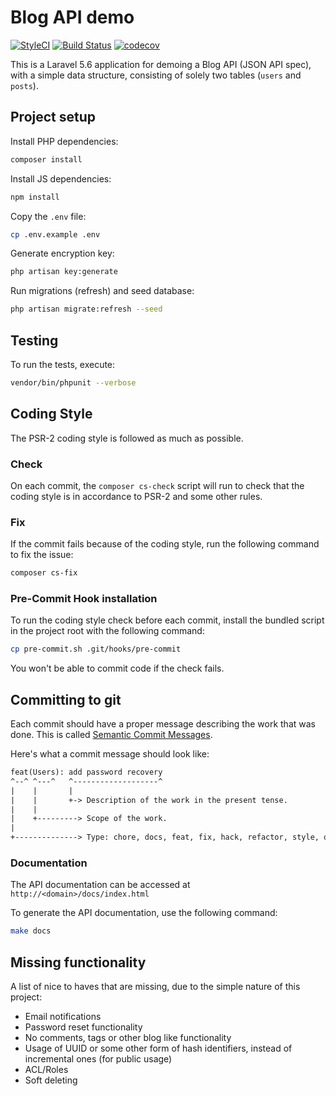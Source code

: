 # Blog API demo
[![StyleCI](https://styleci.io/repos/131721642/shield?branch=master)](https://styleci.io/repos/131721642) [![Build Status](https://travis-ci.org/quetzyg/blog-api-demo.svg?branch=master)](https://travis-ci.org/quetzyg/blog-api-demo) [![codecov](https://codecov.io/gh/quetzyg/blog-api-demo/branch/master/graph/badge.svg)](https://codecov.io/gh/quetzyg/blog-api-demo)

This is a Laravel 5.6 application for demoing a Blog API (JSON API spec), with a simple data structure, consisting of solely two tables (`users` and `posts`).

## Project setup
Install PHP dependencies:
```sh
composer install
```

Install JS dependencies:
```sh
npm install
```

Copy the `.env` file:
```sh
cp .env.example .env
```

Generate encryption key:
```sh
php artisan key:generate
```

Run migrations (refresh) and seed database:
```sh
php artisan migrate:refresh --seed
```

## Testing
To run the tests, execute:
```sh
vendor/bin/phpunit --verbose
```

## Coding Style
The PSR-2 coding style is followed as much as possible.

### Check
On each commit, the `composer cs-check` script will run to check that the coding style is in accordance to PSR-2 and some other rules.

### Fix
If the commit fails because of the coding style, run the following command to fix the issue:

```sh
composer cs-fix
```

### Pre-Commit Hook installation
To run the coding style check before each commit, install the bundled script in the project root with the following command:

```sh
cp pre-commit.sh .git/hooks/pre-commit
```

You won't be able to commit code if the check fails.

## Committing to git
Each commit should have a proper message describing the work that was done.
This is called [Semantic Commit Messages](https://seesparkbox.com/foundry/semantic_commit_messages).

Here's what a commit message should look like:

```txt
feat(Users): add password recovery
^--^ ^---^   ^-------------------^
|    |       |
|    |       +-> Description of the work in the present tense.
|    |
|    +---------> Scope of the work.
|
+--------------> Type: chore, docs, feat, fix, hack, refactor, style, or test.
```

### Documentation
The API documentation can be accessed at `http://<domain>/docs/index.html`

To generate the API documentation, use the following command:

```sh
make docs
```

## Missing functionality
A list of nice to haves that are missing, due to the simple nature of this project:

- Email notifications
- Password reset functionality
- No comments, tags or other blog like functionality
- Usage of UUID or some other form of hash identifiers, instead of incremental ones (for public usage)
- ACL/Roles
- Soft deleting
